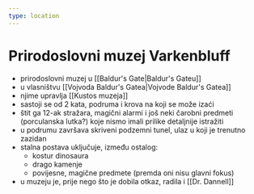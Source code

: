 ```yaml
---
type: location
---
```

# Prirodoslovni muzej Varkenbluff

- prirodoslovni muzej u [[Baldur's Gate|Baldur's Gateu]]
- u vlasništvu [[Vojvoda Baldur's Gatea|Vojvode Baldur's Gatea]]
- njime upravlja [[Kustos muzeja]]
- sastoji se od 2 kata, podruma i krova na koji se može izaći
- štit ga 12-ak stražara, magični alarmi i još neki čarobni predmeti (porculanska lutka?) koje nismo imali prilike detaljnije istražiti
- u podrumu završava skriveni podzemni tunel, ulaz u koji je trenutno zazidan
- stalna postava uključuje, između ostalog:
	- kostur dinosaura
	- drago kamenje
	- povijesne, magične predmete (premda oni nisu glavni fokus)
- u muzeju je, prije nego što je dobila otkaz, radila i [[Dr. Dannell]]

